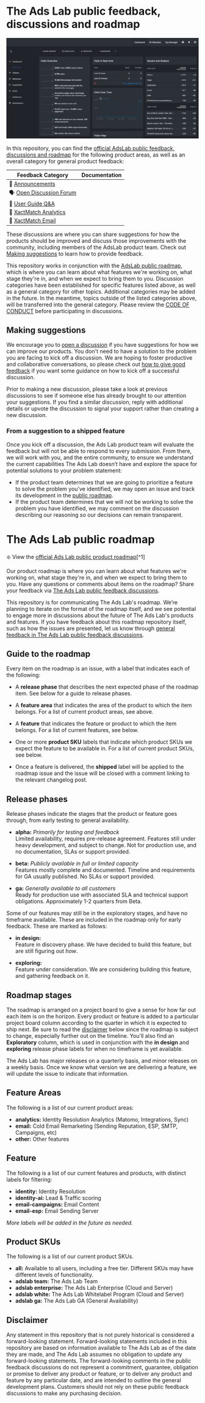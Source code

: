# The Ads Lab public feedback, discussions and roadmap

![The Ads Lab Analytics Dashboard](https://github.com/merchantprotocol/theadslab/blob/main/assets/dashboard.png)

In this repository, you can find the [official AdsLab public feedback, discussions and roadmap](https://github.com/merchantprotocol/theadslab) for the following product areas, as well as an overall category for general product feedback:

| **Feedback Category** | **Documentation** 	|
|---	|---	|
| 📣  [Announcements](https://github.com/merchantprotocol/theadslab/discussions/categories/announcements) |  |
| 🗣️  [Open Discussion Forum](https://github.com/merchantprotocol/theadslab/discussions/categories/discussions)  	|  	|
| 🙏  [User Guide Q&A](https://github.com/merchantprotocol/theadslab/discussions/categories/user-guide-q-a) |  |
| 💯  [XactMatch Analytics](https://github.com/github/feedback/discussions/categories/actions-and-packages-feedback) | |
| 💌  [XactMatch Email](https://github.com/merchantprotocol/theadslab/discussions/categories/xactmatch-email) |  |

These discussions are where you can share suggestions for how the products should be improved and discuss those improvements with the community, including members of the AdsLab product team. Check out [Making suggestions](#making-suggestions) to learn how to provide feedback.

This repository works in conjunction with the [AdsLab public roadmap](https://github.com/merchantprotocol/theadslab/projects?type=beta), which is where you can learn about what features we're working on, what stage they're in, and when we expect to bring them to you. Discussion categories have been established for specific features listed above, as well as a general category for other topics. Additional categories may be added in the future. In the meantime, topics outside of the listed categories above, will be transferred into the general category. Please review the [CODE OF CONDUCT](CODE_OF_CONDUCT.md) before participating in discussions.

## Making suggestions

We encourage you to [open a discussion](https://github.com/merchantprotocol/theadslab/discussions/) if you have suggestions for how we can improve our products. You don't need to have a solution to the problem you are facing to kick off a discussion. We are hoping to foster productive and collaborative conversations, so please check out [how to give good feedback](https://github.com/merchantprotocol/theadslab/discussions/3) if you want some guidance on how to kick off a successful discussion.

Prior to making a new discussion, please take a look at previous discussions to see if someone else has already brought to our attention your suggestions. If you find a similar discussion, reply with additional details or upvote the discussion to signal your support rather than creating a new discussion.

### From a suggestion to a shipped feature

Once you kick off a discussion, the Ads Lab product team will evaluate the feedback but will not be able to respond to every submission. From there, we will work with you, and the entire community, to ensure we understand the current capabilities The Ads Lab doesn’t have and explore the space for potential solutions to your problem statement:

- If the product team determines that we are going to prioritize a feature to solve the problem you've identified, we may open an issue and track its development in the [public roadmap](https://github.com/orgs/merchantprotocol/projects/3/views/1).
- If the product team determines that we will not be working to solve the problem you have identified, we may comment on the discussion describing our reasoning so our decisions can remain transparent.

# The Ads Lab public roadmap

:sparkle: View the [official Ads Lab public product roadmap](https://github.com/orgs/merchantprotocol/projects/3)[^1]

Our product roadmap is where you can learn about what features we're working on, what stage they're in, and when we expect to bring them to you. Have any questions or comments about items on the roadmap? Share your feedback via [The Ads Lab public feedback discussions](https://github.com/merchantprotocol/theadslab/discussions). 

This repository is for communicating The Ads Lab's roadmap. We’re planning to iterate on the format of the roadmap itself, and we see potential to engage more in discussions about the future of The Ads Lab's products and features. If you have feedback about this roadmap repository itself, such as how the issues are presented, let us know through [general feedback in The Ads Lab public feedback discussions](https://github.com/merchantprotocol/theadslab/discussions/categories/open-discussion-forum).

## Guide to the roadmap

Every item on the roadmap is an issue, with a label that indicates each of the following:

- A **release phase** that describes the next expected phase of the roadmap item. See below for a guide to release phases. 

- A **feature area** that indicates the area of the product to which the item belongs. For a list of current product areas, see above.

- A **feature** that indicates the feature or product to which the item belongs. For a list of current features, see below. 

- One or more **product SKU** labels that indicate which product SKUs we expect the feature to be available in. For a list of current product SKUs, see below.

- Once a feature is delivered, the **shipped** label will be applied to the roadmap issue and the issue will be closed with a comment linking to the relevant changelog post.

## Release phases

Release phases indicate the stages that the product or feature goes through, from early testing to general availability.

- **alpha:** *Primarily for testing and feedback*\
Limited availability, requires pre-release agreement. Features still under heavy development, and subject to change. Not for production use, and no documentation, SLAs or support provided.

- **beta:** *Publicly available in full or limited capacity*\
Features mostly complete and documented. Timeline and requirements for GA usually published. No SLAs or support provided.

- **ga:** *Generally available to all customers*\
Ready for production use with associated SLA and technical support obligations. Approximately 1-2 quarters from Beta.

Some of our features may still be in the exploratory stages, and have no timeframe available. These are included in the roadmap only for early feedback. These are marked as follows: 

- **in design:**\
Feature in discovery phase. We have decided to build this feature, but are still figuring out _how_.

- **exploring:**\
Feature under consideration. We are considering building this feature, and gathering feedback on it.

## Roadmap stages

The roadmap is arranged on a project board to give a sense for how far out each item is on the horizon. Every product or feature is added to a particular project board column according to the quarter in which it is expected to ship next. Be sure to read the [disclaimer](#disclaimer) below since the roadmap is subject to change, especially further out on the timeline.  You'll also find an **Exploratory** column, which is used in conjunction with the **in design** and **exploring** release phase labels for when no timeframe is yet available.

The Ads Lab has major releases on a quarterly basis, and minor releases on a weekly basis. Once we know what version we are delivering a feature, we will update the issue to indicate that information.

## Feature Areas

The following is a list of our current product areas:

- **analytics:** Identity Resolution Analytics (Matomo, Integrations, Sync)
- **email:** Cold Email Remarketing (Sending Reputation, ESP, SMTP, Campaigns, etc)
- **other:** Other features

## Feature

The following is a list of our current features and products, with distinct labels for filtering:

- **identity:** Identity Resolution
- **identity-ai:** Lead & Traffic scoring
- **email-campaigns:** Email Content
- **email-esp:** Email Sending Server

_More labels will be added in the future as needed._

## Product SKUs 

The following is a list of our current product SKUs. 

- **all:** Available to all users, including a free tier. Different SKUs may have different levels of functionality.
- **adslab team:** The Ads Lab Team
- **adslab enterprise:** The Ads Lab Enterprise (Cloud and Server)
- **adslab white:** The Ads Lab Whitelabel Program (Cloud and Server)
- **adslab ga:** The Ads Lab GA (General Availability)

## Disclaimer

Any statement in this repository that is not purely historical is considered a forward-looking statement. Forward-looking statements included in this repository are based on information available to The Ads Lab as of the date they are made, and The Ads Lab assumes no obligation to update any forward-looking statements. The forward-looking comments in the public feedback discussions do not represent a commitment, guarantee, obligation or promise to deliver any product or feature, or to deliver any product and feature by any particular date, and are intended to outline the general development plans. Customers should not rely on these public feedback discussions to make any purchasing decision.
